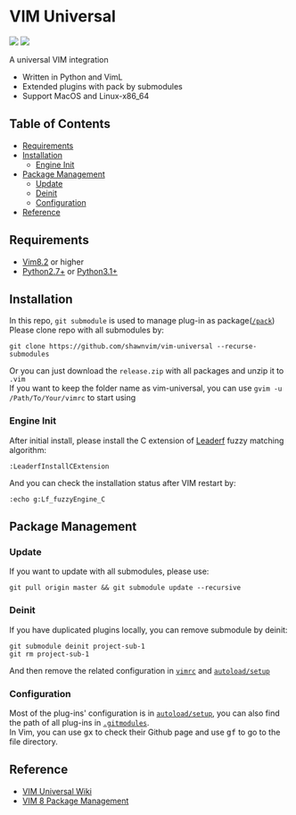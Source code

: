 # VIM Universal

<a href="https://shawnvim.github.io/vim-universal/"><img src="https://img.shields.io/badge/Wiki-VIM Universal-9cf?style=flat"></a>
<a href="https://github.com/shawnvim/vim-universal/blob/master/LICENSE"><img src="https://img.shields.io/badge/License-Apache 2.0-brightgreen?style=flat"></a>

A universal VIM integration

 - Written in Python and VimL
 - Extended plugins with pack by submodules
 - Support MacOS and Linux-x86_64

## Table of Contents

- [Requirements](#requirements)
- [Installation](#installation)
  - [Engine Init](#engine-init)
- [Package Management](#package-management)
  - [Update](#update)
  - [Deinit](#deinit)
  - [Configuration](#configuration)
- [Reference](#reference)
 
 
## Requirements

 - [Vim8.2](https://github.com/vim/vim) or higher
 - [Python2.7+](https://www.python.org/downloads/release/python-2718/) or [Python3.1+](https://www.python.org/downloads/)

## Installation

In this repo, `git submodule` is used to manage plug-in as package([`/pack`](https://github.com/shawnvim/vim-universal/tree/master/pack))   
Please clone repo with all submodules by:
```
git clone https://github.com/shawnvim/vim-universal --recurse-submodules
```
Or you can just download the `release.zip` with all packages and unzip it to `.vim`  
If you want to keep the folder name as vim-universal, you can use `gvim -u /Path/To/Your/vimrc` to start using

### Engine Init

After initial install, please install the C extension of [Leaderf](https://github.com/Yggdroot/LeaderF#performance) fuzzy matching algorithm:
```vim
:LeaderfInstallCExtension
```
And you can check the installation status after VIM restart by:
```vim
:echo g:Lf_fuzzyEngine_C
```  

## Package Management

### Update
If you want to update with all submodules, please use:
```
git pull origin master && git submodule update --recursive
```  

### Deinit
If you have duplicated plugins locally, you can remove submodule by deinit:
```
git submodule deinit project-sub-1
git rm project-sub-1
```
And then remove the related configuration in [`vimrc`](https://github.com/shawnvim/vim-universal/blob/master/vimrc) and [`autoload/setup`](https://github.com/shawnvim/vim-universal/blob/master/autoload/setup.vim)  

### Configuration
Most of the plug-ins' configuration is in [`autoload/setup`](https://github.com/shawnvim/vim-universal/blob/master/autoload/setup.vim), you can also find the path of all plug-ins in [`.gitmodules`](https://github.com/shawnvim/vim-universal/blob/master/.gitmodules).  
In Vim, you can use <kbd>gx</kbd> to check their Github page and use <kbd>gf</kbd> to go to the file directory.  


## Reference
 - [VIM Universal Wiki](shawnvim.github.io/vim-universal/)
 - [VIM 8 Package Management](https://www.danielfranklin.id.au/vim-8-package-management/)




